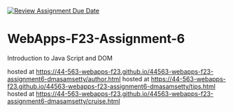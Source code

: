 [![Review Assignment Due Date](https://classroom.github.com/assets/deadline-readme-button-24ddc0f5d75046c5622901739e7c5dd533143b0c8e959d652212380cedb1ea36.svg)](https://classroom.github.com/a/b9NC0g7h)
# WebApps-F23-Assignment-6
Introduction to Java Script and DOM

hosted at https://44-563-webapps-f23.github.io/44563-webapps-f23-assignment6-dmasamsetty/author.html
hosted at https://44-563-webapps-f23.github.io/44563-webapps-f23-assignment6-dmasamsetty/tips.html
hosted at https://44-563-webapps-f23.github.io/44563-webapps-f23-assignment6-dmasamsetty/cruise.html

